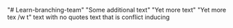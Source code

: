 "# Learn-branching-team" 
"Some additional text" 
"Yet more text" 
"Yet more tex /w t" 
text with no quotes 
text that is conflict inducing 
